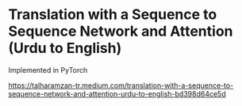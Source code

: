 # Translation with a Sequence to Sequence Network and Attention (Urdu to English)
Implemented in PyTorch

https://talharamzan-tr.medium.com/translation-with-a-sequence-to-sequence-network-and-attention-urdu-to-english-bd398d64ce5d

